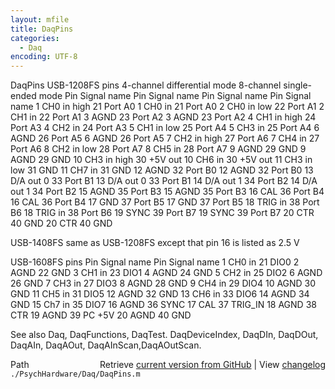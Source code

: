 ```yaml
---
layout: mfile
title: DaqPins
categories:
  - Daq
encoding: UTF-8
---
```


 DaqPins
 USB-1208FS pins
 4-channel differential mode         8-channel single-ended mode
 Pin Signal name  Pin Signal name    Pin Signal name  Pin Signal name
  1  CH0 in high  21  Port A0         1  CH0 in       21  Port A0
  2  CH0 in low   22  Port A1         2  CH1 in       22  Port A1
  3  AGND         23  Port A2         3  AGND         23  Port A2
  4  CH1 in high  24  Port A3         4  CH2 in       24  Port A3
  5  CH1 in low   25  Port A4         5  CH3 in       25  Port A4
  6  AGND         26  Port A5         6  AGND         26  Port A5
  7  CH2 in high  27  Port A6         7  CH4 in       27  Port A6
  8  CH2 in low   28  Port A7         8  CH5 in       28  Port A7
  9  AGND         29  GND             9  AGND         29  GND
 10  CH3 in high  30  +5V out        10  CH6 in       30  +5V out
 11  CH3 in low   31  GND            11  CH7 in       31  GND
 12  AGND         32  Port B0        12  AGND         32  Port B0
 13  D/A out 0    33  Port B1        13  D/A out 0    33  Port B1
 14  D/A out 1    34  Port B2        14  D/A out 1    34  Port B2
 15  AGND         35  Port B3        15  AGND         35  Port B3
 16  CAL          36  Port B4        16  CAL          36  Port B4
 17  GND          37  Port B5        17  GND          37  Port B5
 18  TRIG in      38  Port B6        18  TRIG in      38  Port B6
 19  SYNC         39  Port B7        19  SYNC         39  Port B7
 20  CTR          40  GND            20  CTR          40  GND

USB-1408FS same as USB-1208FS except that pin 16 is listed as 2.5 V

 USB-1608FS pins
 Pin Signal name  Pin Signal name
  1  CH0 in       21  DIO0
  2  AGND         22  GND
  3  CH1 in       23  DIO1
  4  AGND         24  GND
  5  CH2 in       25  DIO2
  6  AGND         26  GND
  7  CH3 in       27  DIO3
  8  AGND         28  GND
  9  CH4 in       29  DIO4
 10  AGND         30  GND
 11  CH5 in       31  DIO5
 12  AGND         32  GND
 13  CH6 in       33  DIO6
 14  AGND         34  GND
 15  Ch7 in       35  DIO7
 16  AGND         36  SYNC
 17  CAL          37  TRIG\_IN
 18  AGND         38  CTR
 19  AGND         39  PC +5V
 20  AGND         40  GND

 See also Daq, DaqFunctions, DaqTest.
 DaqDeviceIndex, DaqDIn, DaqDOut, DaqAIn, DaqAOut, DaqAInScan,DaqAOutScan.


<div class="code_header" style="text-align:right;">
  <span style="float:left;">Path&nbsp;&nbsp;</span> <span class="counter">Retrieve <a href=
  "https://raw.github.com/Psychtoolbox-3/Psychtoolbox-3/beta/./PsychHardware/Daq/DaqPins.m">current version from GitHub</a> | View <a href=
  "https://github.com/Psychtoolbox-3/Psychtoolbox-3/commits/beta/./PsychHardware/Daq/DaqPins.m">changelog</a></span>
</div>
<div class="code">
  <code>./PsychHardware/Daq/DaqPins.m</code>
</div>
